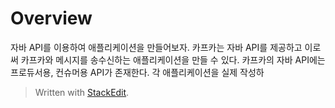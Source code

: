 # Overview

자바 API를 이용하여 애플리케이션을 만들어보자. 카프카는 자바 API를 제공하고 이로써 카프카와 메시지를 송수신하는 애플리케이션을 만들 수 있다. 카프카의 자바 API에는 프로듀서용, 컨슈머용 API가 존재한다. 각 애플리케이션을 실제 작성하


> Written with [StackEdit](https://stackedit.io/).
<!--stackedit_data:
eyJoaXN0b3J5IjpbLTExMzE1Njg1NjBdfQ==
-->